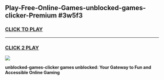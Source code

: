 
## Play-Free-Online-Games-unblocked-games-clicker-Premium #3w5f3
<h3>
<a href="https://premium.freeplayer.one?title=unblocked-games-clicker&ref=8M">CLICK TO PLAY</a></h3>
<hr>

<h3>
<a href="https://premium.freeplayer.one?title=unblocked-games-clicker&ref=8M">CLICK 2 PLAY</a>
  
</h3>

<a href="https://premium.freeplayer.one?title=unblocked-games-clicker&ref=8M"><img src="https://clearcache.store/games.png"></a>


**unblocked-games-clicker games unblocked: Your Gateway to Fun and Accessible Online Gaming**
